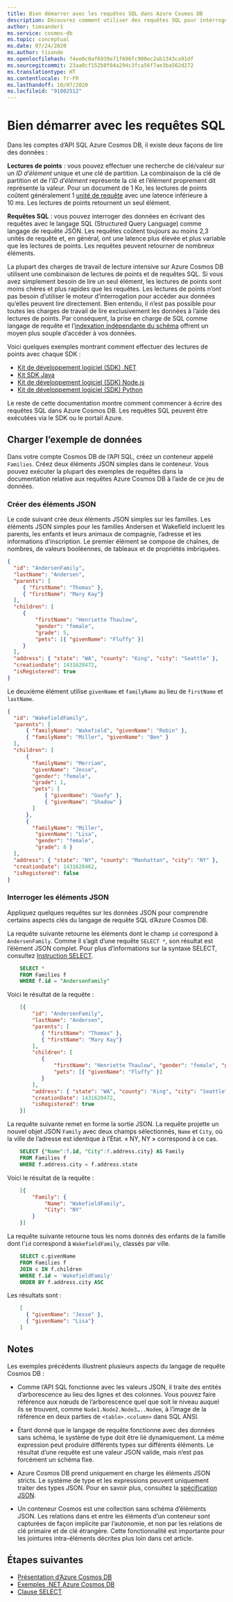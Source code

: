 ```yaml
---
title: Bien démarrer avec les requêtes SQL dans Azure Cosmos DB
description: Découvrez comment utiliser des requêtes SQL pour interroger des données à partir d’Azure Cosmos DB. Vous pouvez charger des exemples de données dans un conteneur dans Azure Cosmos DB et les interroger.
author: timsander1
ms.service: cosmos-db
ms.topic: conceptual
ms.date: 07/24/2020
ms.author: tisande
ms.openlocfilehash: f4ee0c0af6939e71f696fc900ec2ab1343ca91df
ms.sourcegitcommit: 23aa0cf152b8f04a294c3fca56f7ae3ba562d272
ms.translationtype: HT
ms.contentlocale: fr-FR
ms.lasthandoff: 10/07/2020
ms.locfileid: "91802512"
---
```

# <a name="getting-started-with-sql-queries"></a>Bien démarrer avec les requêtes SQL

Dans les comptes d’API SQL Azure Cosmos DB, il existe deux façons de lire des données :

**Lectures de points** : vous pouvez effectuer une recherche de clé/valeur sur un *ID d’élément* unique et une clé de partition. La combinaison de la clé de partition et de l’*ID d’élément* représente la clé et l’élément proprement dit représente la valeur. Pour un document de 1 Ko, les lectures de points coûtent généralement 1 [unité de requête](request-units.md) avec une latence inférieure à 10 ms. Les lectures de points retournent un seul élément.

**Requêtes SQL** : vous pouvez interroger des données en écrivant des requêtes avec le langage SQL (Structured Query Language) comme langage de requête JSON. Les requêtes coûtent toujours au moins 2,3 unités de requête et, en général, ont une latence plus élevée et plus variable que les lectures de points. Les requêtes peuvent retourner de nombreux éléments.

La plupart des charges de travail de lecture intensive sur Azure Cosmos DB utilisent une combinaison de lectures de points et de requêtes SQL. Si vous avez simplement besoin de lire un seul élément, les lectures de points sont moins chères et plus rapides que les requêtes. Les lectures de points n’ont pas besoin d’utiliser le moteur d’interrogation pour accéder aux données qu’elles peuvent lire directement. Bien entendu, il n’est pas possible pour toutes les charges de travail de lire exclusivement les données à l’aide des lectures de points. Par conséquent, la prise en charge de SQL comme langage de requête et l’[indexation indépendante du schéma](index-overview.md) offrent un moyen plus souple d’accéder à vos données.

Voici quelques exemples montrant comment effectuer des lectures de points avec chaque SDK :

- [Kit de développement logiciel (SDK) .NET](https://docs.microsoft.com/dotnet/api/microsoft.azure.cosmos.container.readitemasync?view=azure-dotnet&preserve-view=true)
- [Kit SDK Java](https://docs.microsoft.com/java/api/com.azure.cosmos.cosmoscontainer.readitem?view=azure-java-stable&preserve-view=true#com_azure_cosmos_CosmosContainer__T_readItem_java_lang_String_com_azure_cosmos_models_PartitionKey_com_azure_cosmos_models_CosmosItemRequestOptions_java_lang_Class_T__)
- [Kit de développement logiciel (SDK) Node.js](https://docs.microsoft.com/javascript/api/@azure/cosmos/item?view=azure-node-latest&preserve-view=true#read-requestoptions-)
- [Kit de développement logiciel (SDK) Python](https://docs.microsoft.com/python/api/azure-cosmos/azure.cosmos.containerproxy?view=azure-python&preserve-view=true#read-item-item--partition-key--populate-query-metrics-none--post-trigger-include-none----kwargs-)

Le reste de cette documentation montre comment commencer à écrire des requêtes SQL dans Azure Cosmos DB. Les requêtes SQL peuvent être exécutées via le SDK ou le portail Azure.

## <a name="upload-sample-data"></a>Charger l’exemple de données

Dans votre compte Cosmos DB de l’API SQL, créez un conteneur appelé `Families`. Créez deux éléments JSON simples dans le conteneur. Vous pouvez exécuter la plupart des exemples de requêtes dans la documentation relative aux requêtes Azure Cosmos DB à l’aide de ce jeu de données.

### <a name="create-json-items"></a>Créer des éléments JSON

Le code suivant crée deux éléments JSON simples sur les familles. Les éléments JSON simples pour les familles Andersen et Wakefield incluent les parents, les enfants et leurs animaux de compagnie, l’adresse et les informations d’inscription. Le premier élément se compose de chaînes, de nombres, de valeurs booléennes, de tableaux et de propriétés imbriquées.

```json
{
  "id": "AndersenFamily",
  "lastName": "Andersen",
  "parents": [
     { "firstName": "Thomas" },
     { "firstName": "Mary Kay"}
  ],
  "children": [
     {
         "firstName": "Henriette Thaulow",
         "gender": "female",
         "grade": 5,
         "pets": [{ "givenName": "Fluffy" }]
     }
  ],
  "address": { "state": "WA", "county": "King", "city": "Seattle" },
  "creationDate": 1431620472,
  "isRegistered": true
}
```

Le deuxième élément utilise `givenName` et `familyName` au lieu de `firstName` et `lastName`.

```json
{
  "id": "WakefieldFamily",
  "parents": [
      { "familyName": "Wakefield", "givenName": "Robin" },
      { "familyName": "Miller", "givenName": "Ben" }
  ],
  "children": [
      {
        "familyName": "Merriam",
        "givenName": "Jesse",
        "gender": "female",
        "grade": 1,
        "pets": [
            { "givenName": "Goofy" },
            { "givenName": "Shadow" }
        ]
      },
      {
        "familyName": "Miller",
         "givenName": "Lisa",
         "gender": "female",
         "grade": 8 }
  ],
  "address": { "state": "NY", "county": "Manhattan", "city": "NY" },
  "creationDate": 1431620462,
  "isRegistered": false
}
```

### <a name="query-the-json-items"></a>Interroger les éléments JSON

Appliquez quelques requêtes sur les données JSON pour comprendre certains aspects clés du langage de requête SQL d’Azure Cosmos DB.

La requête suivante retourne les éléments dont le champ `id` correspond à `AndersenFamily`. Comme il s’agit d’une requête `SELECT *`, son résultat est l’élément JSON complet. Pour plus d’informations sur la syntaxe SELECT, consultez [Instruction SELECT](sql-query-select.md).

```sql
    SELECT *
    FROM Families f
    WHERE f.id = "AndersenFamily"
```

Voici le résultat de la requête :

```json
    [{
        "id": "AndersenFamily",
        "lastName": "Andersen",
        "parents": [
           { "firstName": "Thomas" },
           { "firstName": "Mary Kay"}
        ],
        "children": [
           {
               "firstName": "Henriette Thaulow", "gender": "female", "grade": 5,
               "pets": [{ "givenName": "Fluffy" }]
           }
        ],
        "address": { "state": "WA", "county": "King", "city": "Seattle" },
        "creationDate": 1431620472,
        "isRegistered": true
    }]
```

La requête suivante remet en forme la sortie JSON. La requête projette un nouvel objet JSON `Family` avec deux champs sélectionnés, `Name` et `City`, où la ville de l’adresse est identique à l’État. « NY, NY » correspond à ce cas.

```sql
    SELECT {"Name":f.id, "City":f.address.city} AS Family
    FROM Families f
    WHERE f.address.city = f.address.state
```

Voici le résultat de la requête :

```json
    [{
        "Family": {
            "Name": "WakefieldFamily",
            "City": "NY"
        }
    }]
```

La requête suivante retourne tous les noms donnés des enfants de la famille dont l’`id` correspond à `WakefieldFamily`, classés par ville.

```sql
    SELECT c.givenName
    FROM Families f
    JOIN c IN f.children
    WHERE f.id = 'WakefieldFamily'
    ORDER BY f.address.city ASC
```

Les résultats sont :

```json
    [
      { "givenName": "Jesse" },
      { "givenName": "Lisa"}
    ]
```

## <a name="remarks"></a>Notes

Les exemples précédents illustrent plusieurs aspects du langage de requête Cosmos DB :  

* Comme l’API SQL fonctionne avec les valeurs JSON, il traite des entités d’arborescence au lieu des lignes et des colonnes. Vous pouvez faire référence aux nœuds de l’arborescence quel que soit le niveau auquel ils se trouvent, comme `Node1.Node2.Node3…..Nodem`, à l’image de la référence en deux parties de `<table>.<column>` dans SQL ANSI.

* Étant donné que le langage de requête fonctionne avec des données sans schéma, le système de type doit être lié dynamiquement. La même expression peut produire différents types sur différents éléments. Le résultat d’une requête est une valeur JSON valide, mais n’est pas forcément un schéma fixe.  

* Azure Cosmos DB prend uniquement en charge les éléments JSON stricts. Le système de type et les expressions peuvent uniquement traiter des types JSON. Pour en savoir plus, consultez la [spécification JSON](https://www.json.org/).  

* Un conteneur Cosmos est une collection sans schéma d’éléments JSON. Les relations dans et entre les éléments d’un conteneur sont capturées de façon implicite par l’autonomie, et non par les relations de clé primaire et de clé étrangère. Cette fonctionnalité est importante pour les jointures intra-éléments décrites plus loin dans cet article.

## <a name="next-steps"></a>Étapes suivantes

- [Présentation d’Azure Cosmos DB](introduction.md)
- [Exemples .NET Azure Cosmos DB](https://github.com/Azure/azure-cosmos-dotnet-v3)
- [Clause SELECT](sql-query-select.md)
